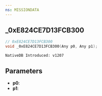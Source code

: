 ```yaml
---
ns: MISSIONDATA
---
```

## _0xE824CE7D13FCB300

```c
// 0xE824CE7D13FCB300
void _0xE824CE7D13FCB300(Any p0, Any p1);
```

```
NativeDB Introduced: v1207
```

## Parameters
* **p0**:
* **p1**:

